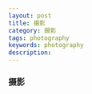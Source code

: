 ```yaml
---
layout: post                                   
title: 摄影     
category: 摄影                                  
tags: photography                                   
keywords: photography                        
description:                                   
---
```


### 摄影